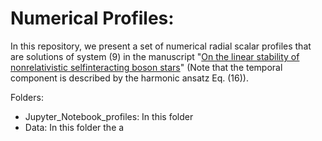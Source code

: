 # Numerical Profiles:
In this repository, we present a set of numerical radial scalar profiles that are solutions of system (9) in the manuscript "[On the linear stability of nonrelativistic selfinteracting boson stars](https://arxiv.org/pdf/2402.07998.pdf)" (Note that the temporal component is described by the harmonic ansatz Eq. (16)).

Folders:
- Jupyter_Notebook_profiles: In this folder 
- Data: In this folder the a